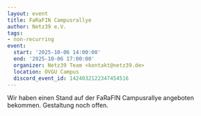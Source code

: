 ```yaml
---
layout: event
title: FaRaFIN Campusrallye
author: Netz39 e.V.
tags:
- non-recurring
event:
  start: '2025-10-06 14:00:00'
  end: '2025-10-06 17:00:00'
  organizer: Netz39 Team <kontakt@netz39.de>
  location: OVGU Campus
  discord_event_id: 1424032122347454516
---
```

Wir haben einen Stand auf der FaRaFIN Campusrallye angeboten bekommen. Gestaltung noch offen.
<!-- event imported from discord manual changes may be overwritten -->